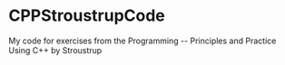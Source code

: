 # CPPStroustrupCode
My code for exercises from the Programming -- Principles and Practice Using C++ by Stroustrup
